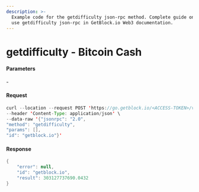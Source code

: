 ```yaml
---
description: >-
  Example code for the getdifficulty json-rpc method. Сomplete guide on how to
  use getdifficulty json-rpc in GetBlock.io Web3 documentation.
---
```


# getdifficulty - Bitcoin Cash

#### Parameters

\-

#### Request

```java
curl --location --request POST 'https://go.getblock.io/<ACCESS-TOKEN>/v1/mainnet/' \
--header 'Content-Type: application/json' \
--data-raw '{"jsonrpc": "2.0",
"method": "getdifficulty",
"params": [],
"id": "getblock.io"}'
```

#### Response

```java
{
    "error": null,
    "id": "getblock.io",
    "result": 303127737690.0432
}
```
